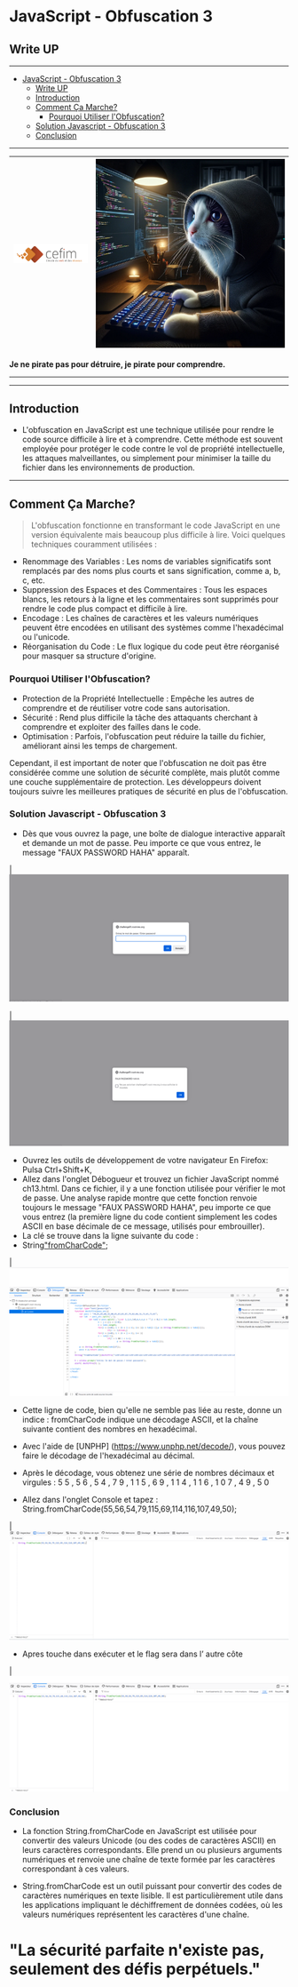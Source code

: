 # JavaScript - Obfuscation 3
## Write UP

_________


<!-- TOC -->

- [JavaScript - Obfuscation 3](#javascript---obfuscation-3)
  - [Write UP](#write-up)
  - [Introduction](#introduction)
   - [Comment Ça Marche?](#comment-ça-marche)
     - [Pourquoi Utiliser l'Obfuscation?](#pourquoi-utiliser-lobfuscation)
  - [Solution Javascript - Obfuscation 3](#solution-javascript---obfuscation-3)
  - [Conclusion](#conclusion)


<!-- /TOC -->



_________

| ![Logo SC-900](/imgs/cefim.png) | ![Gato Hacker](/imgs/gato-hacker.webp) |
|----------|----------|


**Je ne pirate pas pour détruire, je pirate pour comprendre.**

_________
_________

## Introduction

- L'obfuscation en JavaScript est une technique utilisée pour rendre le code source difficile à lire et à comprendre. Cette méthode est souvent employée pour protéger le code contre le vol de propriété intellectuelle, les attaques malveillantes, ou simplement pour minimiser la taille du fichier dans les environnements de production.


_________

## Comment Ça Marche?

> L'obfuscation fonctionne en transformant le code JavaScript en une version équivalente mais beaucoup plus difficile à lire. Voici quelques techniques couramment utilisées :


- Renommage des Variables : Les noms de variables significatifs sont remplacés par des noms plus courts et sans signification, comme a, b, c, etc.
- Suppression des Espaces et des Commentaires : Tous les espaces blancs, les retours à la ligne et les commentaires sont supprimés pour rendre le code plus compact et difficile à lire.
- Encodage : Les chaînes de caractères et les valeurs numériques peuvent être encodées en utilisant des systèmes comme l'hexadécimal ou l'unicode.
- Réorganisation du Code : Le flux logique du code peut être réorganisé pour masquer sa structure d'origine.


### Pourquoi Utiliser l'Obfuscation?
- Protection de la Propriété Intellectuelle : Empêche les autres de comprendre et de réutiliser votre code sans autorisation.
- Sécurité : Rend plus difficile la tâche des attaquants cherchant à comprendre et exploiter des failles dans le code.
- Optimisation : Parfois, l'obfuscation peut réduire la taille du fichier, améliorant ainsi les temps de chargement.

Cependant, il est important de noter que l'obfuscation ne doit pas être considérée comme une solution de sécurité complète, mais plutôt comme une couche supplémentaire de protection. Les développeurs doivent toujours suivre les meilleures pratiques de sécurité en plus de l'obfuscation.

### Solution Javascript - Obfuscation 3
- Dès que vous ouvrez la page, une boîte de dialogue interactive apparaît et demande un mot de passe. Peu importe ce que vous entrez, le message "FAUX PASSWORD HAHA" apparaît.

| ![imagen 1](/imgs/Image1.png)

| ![imagen 2](/imgs/Image2.png)

- Ouvrez les outils de développement de votre navigateur En Firefox: Pulsa Ctrl+Shift+K,
- Allez dans l'onglet Débogueur et trouvez un fichier JavaScript nommé ch13.html. Dans ce fichier, il y a une fonction utilisée pour vérifier le mot de passe. Une analyse rapide montre que cette fonction renvoie toujours le message "FAUX PASSWORD HAHA", peu importe ce que vous entrez (la première ligne du code contient simplement les codes ASCII en base décimale de ce message, utilisés pour embrouiller).
- La clé se trouve dans la ligne suivante du code :
- String["fromCharCode"](dechiffre("\x35\x35\x2c\x35\x36\x2c\x35\x34\x2c\x37\x39\x2c\x31\x31\x35\x2c\x36\x39\x2c\x31\x31\x34\x2c\x31\x31\x36\x2c\x31\x30\x37\x2c\x34\x39\x2c\x35\x30"));


| ![imagen 3](/imgs/Image3.png)

- Cette ligne de code, bien qu'elle ne semble pas liée au reste, donne un indice : fromCharCode indique une décodage ASCII, et la chaîne suivante contient des nombres en hexadécimal.

- Avec l'aide de [UNPHP] (https://www.unphp.net/decode/), vous pouvez faire le décodage de l'hexadécimal au décimal.

- Après le décodage, vous obtenez une série de nombres décimaux et virgules :
       5 5 , 5 6 , 5 4 , 7 9 , 1 1 5 , 6 9 , 1 1 4 , 1 1 6 , 1 0 7 , 4 9 , 5 0
- Allez dans l'onglet Console et tapez :
      String.fromCharCode(55,56,54,79,115,69,114,116,107,49,50);

| ![imagen 4](/imgs/Image4.png)

- Apres touche dans exécuter et le flag sera dans l’ autre côte 

| ![imagen 5](/imgs/Image5.png)



### Conclusion
- La fonction String.fromCharCode en JavaScript est utilisée pour convertir des valeurs Unicode (ou des codes de caractères ASCII) en leurs caractères correspondants. Elle prend un ou plusieurs arguments numériques et renvoie une chaîne de texte formée par les caractères correspondant à ces valeurs.

- String.fromCharCode est un outil puissant pour convertir des codes de caractères numériques en texte lisible. Il est particulièrement utile dans les applications impliquant le déchiffrement de données codées, où les valeurs numériques représentent les caractères d'une chaîne.

# "La sécurité parfaite n'existe pas, seulement des défis perpétuels."
